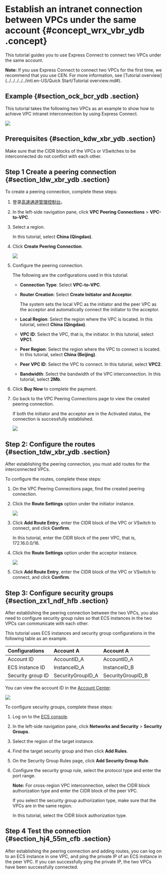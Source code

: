 # Establish an intranet connection between VPCs under the same account {#concept_wrx_vbr_ydb .concept}

This tutorial guides you to use Express Connect to connect two VPCs under the same account.

**Note:** If you use Express Connect to connect two VPCs for the first time, we recommend that you use CEN. For more information, see [Tutorial overview](../../../../../intl.en-US/Quick Start/Tutorial overview.md#).

## Example {#section_ock_bcr_ydb .section}

This tutorial takes the following two VPCs as an example to show how to achieve VPC intranet interconnection by using Express Connect.

![](http://static-aliyun-doc.oss-cn-hangzhou.aliyuncs.com/assets/img/13830/154108711411702_en-US.png)

## Prerequisites {#section_kdw_xbr_ydb .section}

Make sure that the CIDR blocks of the VPCs or VSwitches to be interconnected do not conflict with each other.

## Step 1 Create a peering connection {#section_ldw_xbr_ydb .section}

To create a peering connection, complete these steps:

1.  登录[高速通道管理控制台](https://expressconnectnext.console.aliyun.com)。
2.  In the left-side navigation pane, click **VPC Peering Connections** \> **VPC-to-VPC**.
3.  Select a region.

    In this tutorial, select **China \(Qingdao\)**.

4.  Click **Create Peering Connection**.

    ![](http://static-aliyun-doc.oss-cn-hangzhou.aliyuncs.com/assets/img/13830/154108711511683_en-US.png)

5.  Configure the peering connection.

    The following are the configurations used in this tutorial.

    -   **Connection Type**: Select **VPC-to-VPC**.

    -   **Router Creation**: Select **Create Initiator and Acceptor**.

        The system sets the local VPC as the initiator and the peer VPC as the acceptor and automatically connect the initiator to the acceptor.

    -   **Local Region**: Select the region where the VPC is located. In this tutorial, select **China \(Qingdao\)**.

    -   **VPC ID**: Select the VPC, that is, the initiator. In this tutorial, select **VPC1**.

    -   **Peer Region**: Select the region where the VPC to connect is located. In this tutorial, select **China \(Beijing\)**.

    -   **Peer VPC ID**: Select the VPC to connect. In this tutorial, select **VPC2**.

    -   **Bandwidth**: Select the bandwidth of the VPC interconnection. In this tutorial, select **2Mb**.

6.  Click **Buy Now** to complete the payment.
7.  Go back to the VPC Peering Connections page to view the created peering connection.

    If both the initiator and the acceptor are in the Activated status, the connection is successfully established.

    ![](http://static-aliyun-doc.oss-cn-hangzhou.aliyuncs.com/assets/img/13830/154108711511684_en-US.png)


## Step 2: Configure the routes {#section_tdw_xbr_ydb .section}

After establishing the peering connection, you must add routes for the interconnected VPCs.

To configure the routes, complete these steps:

1.  On the VPC Peering Connections page, find the created peering connection.
2.  Click the **Route Settings** option under the initiator instance.

    ![](http://static-aliyun-doc.oss-cn-hangzhou.aliyuncs.com/assets/img/13830/154108711511686_en-US.png)

3.  Click **Add Route Entry**, enter the CIDR block of the VPC or VSwitch to connect, and click **Confirm**.

    In this tutorial, enter the CIDR block of the peer VPC, that is, 172.16.0.0/16.

4.  Click the **Route Settings** option under the acceptor instance.

    ![](http://static-aliyun-doc.oss-cn-hangzhou.aliyuncs.com/assets/img/13830/154108711511700_en-US.png)

5.  Click **Add Route Entry**, enter the CIDR block of the VPC or VSwitch to connect, and click **Confirm**.

## Step 3: Configure security groups {#section_zx1_ndf_hfb .section}

After establishing the peering connection between the two VPCs, you also need to configure security group rules so that ECS instances in the two VPCs can communicate with each other.

This tutorial uses ECS instances and security group configurations in the following table as an example.

|Configurations|Account A|Account A|
|:-------------|:--------|:--------|
|Account ID|AccountID\_A|AccountID\_A|
|ECS instance ID|InstanceID\_A|InstanceID\_B|
|Security group ID|SecurityGroupID\_A|SecurityGroupID\_B|

You can view the account ID in the [Account Center](https://account.console.aliyun.com/?spm=5176.2020520001.aliyun_topbar.39.4cb94bd3LoJmJ3#/secure).

![](http://static-aliyun-doc.oss-cn-hangzhou.aliyuncs.com/assets/img/13830/154108711513186_en-US.png)

To configure security groups, complete these steps:

1.  Log on to the [ECS console](https://ecs.console.aliyun.com/#/home).
2.  In the left-side navigation pane, click **Networks and Security** \> **Security Groups**.
3.  Select the region of the target instance.
4.  Find the target security group and then click **Add Rules**.
5.  On the Security Group Rules page, click **Add Security Group Rule**.
6.  Configure the security group rule, select the protocol type and enter the port range.

    **Note:** For cross-region VPC interconnection, select the CIDR block authorization type and enter the CIDR block of the peer VPC.

    If you select the security group authorization type, make sure that the VPCs are in the same region.

    In this tutorial, select the CIDR block authorization type.


## Step 4 Test the connection {#section_hj4_55m_cfb .section}

After establishing the peering connection and adding routes, you can log on to an ECS instance in one VPC, and ping the private IP of an ECS instance in the peer VPC. If you can successfully ping the private IP, the two VPCs have been successfully connected.

